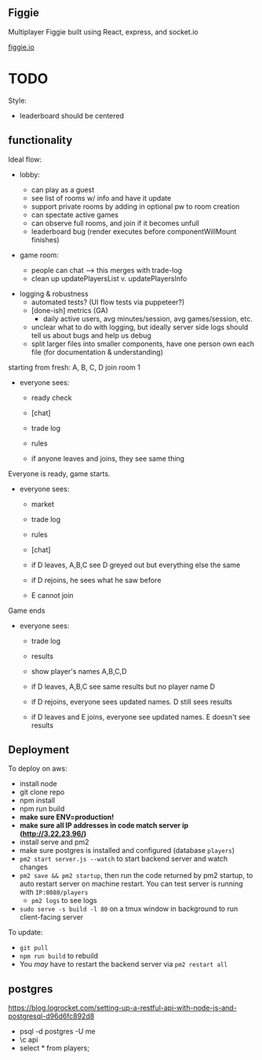 ## Figgie

Multiplayer Figgie built using React, express, and socket.io

[figgie.io](figgie.io)

# TODO

Style:

- leaderboard should be centered

## functionality

Ideal flow:

- lobby:

  - can play as a guest
  - see list of rooms w/ info and have it update
  - support private rooms by adding in optional pw to room creation
  - can spectate active games
  - can observe full rooms, and join if it becomes unfull
  - leaderboard bug (render executes before componentWillMount finishes)

- game room:

  - people can chat --> this merges with trade-log 
  - clean up updatePlayersList v. updatePlayersInfo 

* logging & robustness
  - automated tests? (UI flow tests via puppeteer?)
  - [done-ish] metrics (GA)
    - daily active users, avg minutes/session, avg games/session, etc.
  - unclear what to do with logging, but ideally server side logs should tell us about bugs and help us debug
  - split larger files into smaller components, have one person own each file (for documentation & understanding)

starting from fresh:
A, B, C, D join room 1

- everyone sees:

  - ready check
  - [chat]
  - trade log
  - rules

  - if anyone leaves and joins, they see same thing

Everyone is ready, game starts.

- everyone sees:

  - market
  - trade log
  - rules
  - [chat]

  - if D leaves, A,B,C see D greyed out but everything else the same
  - if D rejoins, he sees what he saw before
  - E cannot join

Game ends

- everyone sees:

  - trade log
  - results
  - show player's names A,B,C,D

  - if D leaves, A,B,C see same results but no player name D
  - if D rejoins, everyone sees updated names. D still sees results

  - if D leaves and E joins, everyone see updated names. E doesn't see results

## Deployment

To deploy on aws:

- install node
- git clone repo
- npm install
- npm run build
- **make sure ENV=production!**
- **make sure all IP addresses in code match server ip (http://3.22.23.96/)**
- install serve and pm2
- make sure postgres is installed and configured (database `players`)
- `pm2 start server.js --watch` to start backend server and watch changes
- `pm2 save && pm2 startup`, then run the code returned by pm2 startup, to auto restart server on machine restart. You can test server is running with `IP:8080/players`
  - `pm2 logs` to see logs
- `sudo serve -s build -l 80` on a tmux window in background to run client-facing server

To update:

- `git pull`
- `npm run build` to rebuild
- You _may_ have to restart the backend server via `pm2 restart all`

## postgres

https://blog.logrocket.com/setting-up-a-restful-api-with-node-js-and-postgresql-d96d6fc892d8

- psql -d postgres -U me
- \c api
- select \* from players;
